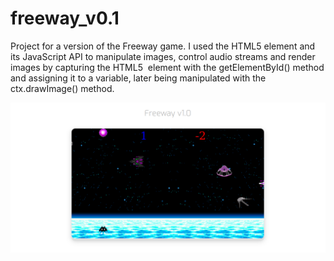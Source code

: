 # freeway_v0.1
Project for a version of the Freeway game. 
I used the HTML5 <canvas> element and its JavaScript API to manipulate images, 
  control audio streams and render images by capturing the HTML5 <img> element with the
  getElementById() method and assigning it to a variable, later being manipulated with the 
  ctx.drawImage() method. 
  
  ![demo](demo.png)
